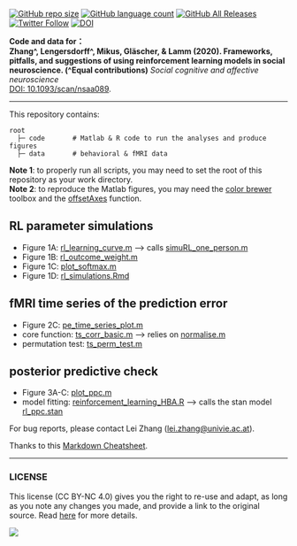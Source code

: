 [![GitHub repo size](https://img.shields.io/github/repo-size/lei-zhang/socialRL?color=brightgreen&logo=github)](https://github.com/lei-zhang/socialRL)
[![GitHub language count](https://img.shields.io/github/languages/count/lei-zhang/socialRL?color=brightgreen&logo=github)](https://github.com/lei-zhang/socialRL)
[![GitHub All Releases](https://img.shields.io/github/downloads/lei-zhang/socialRL/total?color=informational&logo=github&style=plastic)](https://github.com/lei-zhang/socialRL)
[![Twitter Follow](https://img.shields.io/twitter/follow/lei_zhang_lz?color=%231DA1F2&label=%40lei_zhang_lz&logo=twitter&logoColor=%231DA1F2&style=plastic)](https://twitter.com/lei_zhang_lz)
[![DOI](https://img.shields.io/badge/DOI-10.1093%2Fscan%2Fnsaa089-informational)](http://dx.doi.org/10.1093/scan/nsaa089)



**Code and data for： <br />
Zhang^, Lengersdorff^, Mikus, Gläscher, & Lamm (2020). Frameworks, pitfalls, and suggestions of using reinforcement learning models in social neuroscience. (^Equal contributions)** *Social cognitive and affective neuroscience* <br />
[DOI: 10.1093/scan/nsaa089](https://doi.org/10.1093/scan/nsaa089).

___

This repository contains:
```
root
  ├─ code       # Matlab & R code to run the analyses and produce figures
  ├─ data       # behavioral & fMRI data
```

**Note 1**: to properly run all scripts, you may need to set the root of this repository as your work directory. <br />
**Note 2**: to reproduce the Matlab figures, you may need the [color brewer](https://www.mathworks.com/matlabcentral/fileexchange/34087-cbrewer-colorbrewer-schemes-for-matlab) toolbox and the [offsetAxes](https://github.com/anne-urai/Tools/blob/master/plotting/offsetAxes.m) function. 

## RL parameter simulations
* Figure 1A: [rl_learning_curve.m](code/rl_learning_curve.m) --> calls [simuRL_one_person.m](code/simuRL_one_person.m)
* Figure 1B: [rl_outcome_weight.m](code/rl_outcome_weight.m)
* Figure 1C: [plot_softmax.m](code/plot_softmax.m)
* Figure 1D: [rl_simulations.Rmd](code/rl_simulations.Rmd)

## fMRI time series of the prediction error
* Figure 2C: [pe_time_series_plot.m](code/pe_time_series_plot.m)
* core function: [ts_corr_basic.m](code/ts_corr_basic.m) --> relies on [normalise.m](code/normalise.m)
* permutation test: [ts_perm_test.m](code/ts_perm_test.m)

## posterior predictive check
* Figure 3A-C: [plot_ppc.m](code/plot_ppc.m)
* model fitting: [reinforcement_learning_HBA.R](code/reinforcement_learning_HBA.R) --> calls the stan model [rl_ppc.stan](code/rl_ppc.stan)


For bug reports, please contact Lei Zhang ([lei.zhang@univie.ac.at](mailto:lei.zhang@univie.ac.at)).

Thanks to this [Markdown Cheatsheet](https://github.com/adam-p/markdown-here/wiki/Markdown-Cheatsheet).

___

### LICENSE

This license (CC BY-NC 4.0) gives you the right to re-use and adapt, as long as you note any changes you made, and provide a link to the original source. Read [here](https://creativecommons.org/licenses/by-nc/4.0/) for more details. 

![](https://upload.wikimedia.org/wikipedia/commons/9/99/Cc-by-nc_icon.svg)
